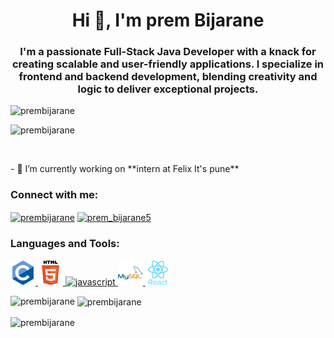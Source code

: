  <h1 align="center">Hi 👋, I'm prem Bijarane</h1> <h3 align="center">I'm a passionate Full-Stack Java Developer with a knack for creating scalable and user-friendly applications. I specialize in frontend and backend development, blending creativity and logic to deliver exceptional projects.</h3>  <p align="left"> <img src="https://komarev.com/ghpvc/?username=prembijarane&label=Profile%20views&color=0e75b6&style=flat" alt="prembijarane" /> </p>  <p align="left"> <ahref="https://github.com/ryo-ma/github-profile-trophy"><img src="https://github-profile-trophy.vercel.app/?username=prembijarane" alt="prembijarane" /></a> </p>  <p align="left"> <a href="https://twitter.com/" target="blank"><img src="https://img.shields.io/twitter/follow/?logo=twitter&style=for-the-badge" alt="" /></a> </p> - 🔭 I’m currently working on **intern at Felix It's pune**  <h3 align="left">Connect with me:</h3> <p align="left"> <a href="https://linkedin.com/in/prembijarane" target="blank"><img align="center" src="https://raw.githubusercontent.com/rahuldkjain/github-profile-readme-generator/master/src/images/icons/Social/linked-in-alt.svg" alt="prembijarane" height="30" width="40" /></a> <a href="https://www.codechef.com/users/prem_bijarane5" target="blank"><img align="center" src="https://cdn.jsdelivr.net/npm/simple-icons@3.1.0/icons/codechef.svg" alt="prem_bijarane5" height="30" width="40" /></a> </p>  <h3 align="left">Languages and Tools:</h3> <p align="left"> <a href="https://www.cprogramming.com/" target="_blank" rel="noreferrer"> <img src="https://raw.githubusercontent.com/devicons/devicon/master/icons/c/c-original.svg" alt="c" width="40" height="40"/</a> <a href="https://www.w3schools.com/css/" target="_blank" rel="noreferrer"> <imgsrc="https://raw.githubusercontent.com/devicons/devicon/master/icons/css3/css3-original-wordmark.svg" alt="css3" width="40" height="40"/> </a> <a href="https://www.w3.org/html/" target="_blank" rel="noreferrer"> <img src="https://raw.githubusercontent.com/devicons/devicon/master/icons/html5/html5-original-wordmark.svg" alt="html5" width="40" height="40"/> </a> <a href="https://developer.mozilla.org/en-US/docs/Web/JavaScript" target="_blank" rel="noreferrer"> <img rc="https://raw.githubusercontent.com/devicons/devicon/master/icons/javascript/javascript-original.svg" alt="javascript" width="40" height="40"/> </a> <a href="https://www.mysql.com/" target="_blank" rel="noreferrer"> <img src="https://raw.githubusercontent.com/devicons/devicon/master/icons/mysql/mysql-original-wordmark.svg" alt="mysql" width="40" height="40"/> </a> <a href="https://reactjs.org/" target="_blank" rel="noreferrer"> <img src="https://raw.githubusercontent.com/devicons/devicon/master/icons/react/react-original-wordmark.svg" alt="react" width="40" height="40"/> </a> </p>  <p><img align="left" src="https://github-readme-stats.vercel.app/api/top-langs?username=prembijarane&show_icons=true&locale=en&layout=compact" alt="prembijarane" /></p>  <p>&nbsp;<img align="center" src="https://github-readme-stats.vercel.app/api?username=prembijarane&show_icons=true&locale=en" alt="prembijarane" /></p>  <p><img align="center" src="https://github-readme-streak-stats.herokuapp.com/?user=prembijarane&" alt="prembijarane" /></p>
